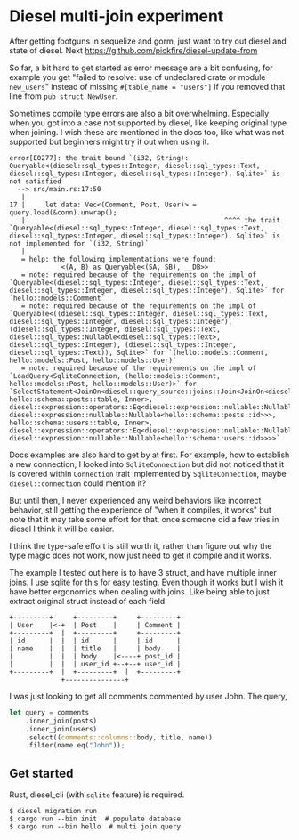 Diesel multi-join experiment
============================

After getting footguns in sequelize and gorm, just want to try out diesel and
state of diesel. Next https://github.com/pickfire/diesel-update-from

So far, a bit hard to get started as error message are a bit confusing, for
example you get "failed to resolve: use of undeclared crate or module
`new_users`" instead of missing `#[table_name = "users"]` if you removed that
line from `pub struct NewUser`.

Sometimes compile type errors are also a bit overwhelming. Especially when you
got into a case not supported by diesel, like keeping original type when
joining. I wish these are mentioned in the docs too, like what was not
supported but beginners might try it out when using it.

```
error[E0277]: the trait bound `(i32, String): Queryable<(diesel::sql_types::Integer, diesel::sql_types::Text, diesel::sql_types::Integer, diesel::sql_types::Integer), Sqlite>` is not satisfied
  --> src/main.rs:17:50
   |
17 |     let data: Vec<(Comment, Post, User)> = query.load(&conn).unwrap();
   |                                                  ^^^^ the trait `Queryable<(diesel::sql_types::Integer, diesel::sql_types::Text, diesel::sql_types::Integer, diesel::sql_types::Integer), Sqlite>` is not implemented for `(i32, String)`
   |
   = help: the following implementations were found:
             <(A, B) as Queryable<(SA, SB), __DB>>
   = note: required because of the requirements on the impl of `Queryable<(diesel::sql_types::Integer, diesel::sql_types::Text, diesel::sql_types::Integer, diesel::sql_types::Integer), Sqlite>` for `hello::models::Comment`
   = note: required because of the requirements on the impl of `Queryable<((diesel::sql_types::Integer, diesel::sql_types::Text, diesel::sql_types::Integer, diesel::sql_types::Integer), (diesel::sql_types::Integer, diesel::sql_types::Text, diesel::sql_types::Nullable<diesel::sql_types::Text>, diesel::sql_types::Integer), (diesel::sql_types::Integer, diesel::sql_types::Text)), Sqlite>` for `(hello::models::Comment, hello::models::Post, hello::models::User)`
   = note: required because of the requirements on the impl of `LoadQuery<SqliteConnection, (hello::models::Comment, hello::models::Post, hello::models::User)>` for `SelectStatement<JoinOn<diesel::query_source::joins::Join<JoinOn<diesel::query_source::joins::Join<hello::schema::comments::table, hello::schema::posts::table, Inner>, diesel::expression::operators::Eq<diesel::expression::nullable::Nullable<post_id>, diesel::expression::nullable::Nullable<hello::schema::posts::id>>>, hello::schema::users::table, Inner>, diesel::expression::operators::Eq<diesel::expression::nullable::Nullable<hello::schema::comments::user_id>, diesel::expression::nullable::Nullable<hello::schema::users::id>>>>`
```

Docs examples are also hard to get by at first. For example, how to establish a
new connection, I looked into `SqliteConnection` but did not noticed that it is
covered within `Connection` trait implemented by `SqliteConnection`, maybe
`diesel::connection` could mention it?

But until then, I never experienced any weird behaviors like incorrect
behavior, still getting the experience of "when it compiles, it works" but note
that it may take some effort for that, once someone did a few tries in diesel I
think it will be easier.

I think the type-safe effort is still worth it, rather than figure out why the
type magic does not work, now just need to get it compile and it works.

The example I tested out here is to have 3 struct, and have multiple inner
joins. I use sqlite for this for easy testing. Even though it works but I wish
it have better ergonomics when dealing with joins.  Like being able to just
extract original struct instead of each field.

    +---------+     +---------+     +---------+
    | User    |<-+  | Post    |     | Comment |
    +---------+  |  +---------+     +---------+
    | id      |  |  | id      |     | id      |
    | name    |  |  | title   |     | body    |
    |         |  |  | body    |<----+ post_id |
    |         |  |  | user_id +--+--+ user_id |
    +---------+  |  +---------+  |  +---------+
                 +---------------+

I was just looking to get all comments commented by user John. The query,

```rust
let query = comments
    .inner_join(posts)
    .inner_join(users)
    .select((comments::columns::body, title, name))
    .filter(name.eq("John"));
```

## Get started

Rust, diesel_cli (with `sqlite` feature) is required.

```
$ diesel migration run
$ cargo run --bin init  # populate database
$ cargo run --bin hello  # multi join query
```
